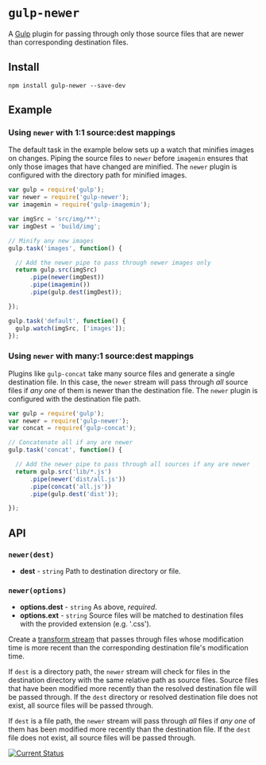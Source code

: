 # `gulp-newer`

A [Gulp](http://gulpjs.com/) plugin for passing through only those source files that are newer than corresponding destination files.

## Install

```
npm install gulp-newer --save-dev
```

## Example

### Using `newer` with 1:1 source:dest mappings

The default task in the example below sets up a watch that minifies images on changes.  Piping the source files to `newer` before `imagemin` ensures that only those images that have changed are minified.  The `newer` plugin is configured with the directory path for minified images.

```js
var gulp = require('gulp');
var newer = require('gulp-newer');
var imagemin = require('gulp-imagemin');

var imgSrc = 'src/img/**';
var imgDest = 'build/img';

// Minify any new images
gulp.task('images', function() {

  // Add the newer pipe to pass through newer images only
  return gulp.src(imgSrc)
      .pipe(newer(imgDest))
      .pipe(imagemin())
      .pipe(gulp.dest(imgDest));

});

gulp.task('default', function() {
  gulp.watch(imgSrc, ['images']);
});
```

### Using `newer` with many:1 source:dest mappings

Plugins like `gulp-concat` take many source files and generate a single destination file.  In this case, the `newer` stream will pass through *all* source files if *any one* of them is newer than the destination file.  The `newer` plugin is configured with the destination file path.

```js
var gulp = require('gulp');
var newer = require('gulp-newer');
var concat = require('gulp-concat');

// Concatenate all if any are newer
gulp.task('concat', function() {

  // Add the newer pipe to pass through all sources if any are newer
  return gulp.src('lib/*.js')
      .pipe(newer('dist/all.js'))
      .pipe(concat('all.js'))
      .pipe(gulp.dest('dist'));

});
```


## API

### `newer(dest)`
* **dest** - `string` Path to destination directory or file.

### `newer(options)`

 * **options.dest** - `string` As above, *required*.
 * **options.ext** - `string` Source files will be matched to destination files with the provided extension (e.g. '.css').

Create a [transform stream](http://nodejs.org/api/stream.html#stream_class_stream_transform_1) that passes through files whose modification time is more recent than the corresponding destination file's modification time.

If `dest` is a directory path, the `newer` stream will check for files in the destination directory with the same relative path as source files.  Source files that have been modified more recently than the resolved destination file will be passed through.  If the `dest` directory or resolved destination file does not exist, all source files will be passed through.

If `dest` is a file path, the `newer` stream will pass through *all* files if *any one* of them has been modified more recently than the destination file.  If the `dest` file does not exist, all source files will be passed through.

[![Current Status](https://secure.travis-ci.org/tschaub/gulp-newer.png?branch=master)](https://travis-ci.org/tschaub/gulp-newer)

